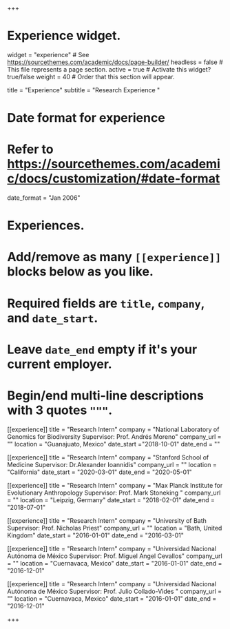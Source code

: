 +++
# Experience widget.
widget = "experience"  # See https://sourcethemes.com/academic/docs/page-builder/
headless = false  # This file represents a page section.
active = true  # Activate this widget? true/false
weight = 40  # Order that this section will appear.

title = "Experience"
subtitle = "Research Experience "

# Date format for experience
#   Refer to https://sourcethemes.com/academic/docs/customization/#date-format
date_format = "Jan 2006"

# Experiences.
#   Add/remove as many `[[experience]]` blocks below as you like.
#   Required fields are `title`, `company`, and `date_start`.
#   Leave `date_end` empty if it's your current employer.
#   Begin/end multi-line descriptions with 3 quotes `"""`.
[[experience]]
  title = "Research Intern"
  company = "National Laboratory of Genomics for Biodiversity Supervisor: Prof. Andrés Moreno"
  company_url = ""
  location = "Guanajuato, Mexico"
  date_start ="2018-10-01"
  date_end = ""


[[experience]]
  title = "Research Intern"
  company = "Stanford School of Medicine Supervisor: Dr.Alexander Ioannidis"
  company_url = ""
  location = "California"
  date_start = "2020-03-01"
  date_end = "2020-05-01"

[[experience]]
  title = "Research Intern"
  company = "Max Planck Institute for Evolutionary Anthropology Supervisor: Prof. Mark Stoneking "
  company_url = ""
  location = "Leipzig, Germany"
  date_start = "2018-02-01"
  date_end = "2018-07-01"

[[experience]]
  title = "Research Intern"
  company = "University of Bath Supervisor: Prof. Nicholas Priest"
  company_url = ""
  location = "Bath, United Kingdom"
  date_start = "2016-01-01"
  date_end = "2016-03-01"

  [[experience]]
  title = "Research Intern"
  company = "Universidad Nacional Autónoma de México Supervisor: Prof. Miguel Angel Cevallos"
  company_url = ""
  location = "Cuernavaca, Mexico"
  date_start = "2016-01-01"
  date_end = "2016-12-01"


[[experience]]
  title = "Research Intern"
  company = "Universidad Nacional Autónoma de México Supervisor: Prof. Julio Collado-Vides "
  company_url = ""
  location = "Cuernavaca, Mexico"
  date_start = "2016-01-01"
  date_end = "2016-12-01"

+++
